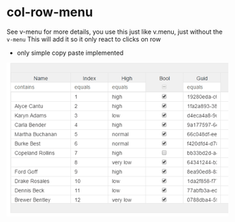 # col-row-menu

See v-menu for more details, you use this just like v.menu, just without the `v-menu` This will add it so it only react to clicks on row

* only simple copy paste implemented

![](../.gitbook/assets/copy-paste.gif)

